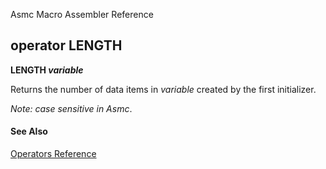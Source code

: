 Asmc Macro Assembler Reference

## operator LENGTH

**LENGTH _variable_**


Returns the number of data items in _variable_ created by the first initializer.

_Note: case sensitive in Asmc_.
#### See Also

[Operators Reference](readme.md)